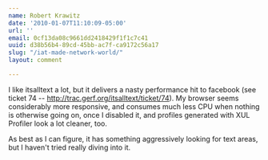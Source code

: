 ```yaml
---
name: Robert Krawitz
date: '2010-01-07T11:10:09-05:00'
url: ''
email: 0cf13da08c9661dd2418429f1f1c7c41
uuid: d38b56b4-89cd-45bb-ac7f-ca9172c56a17
slug: "/iat-made-network-world/"
layout: comment

---
```


I like itsalltext a lot, but it delivers a nasty performance hit to facebook (see ticket 74 -- http://trac.gerf.org/itsalltext/ticket/74).  My browser seems considerably more responsive, and consumes much less CPU when nothing is otherwise going on, once I disabled it, and profiles generated with XUL Profiler look a lot cleaner, too.

As best as I can figure, it has something aggressively looking for text areas, but I haven't tried really diving into it.
